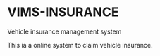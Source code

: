 # VIMS-INSURANCE
Vehicle insurance management system 


This ia a online system to claim vehicle insurance.
